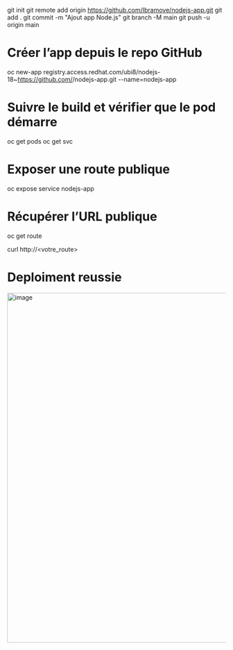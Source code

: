 git init
git remote add origin https://github.com/Ibramove/nodejs-app.git
git add .
git commit -m "Ajout app Node.js"
git branch -M main
git push -u origin main


# Créer l’app depuis le repo GitHub
oc new-app registry.access.redhat.com/ubi8/nodejs-18~https://github.com/<user>/nodejs-app.git --name=nodejs-app

# Suivre le build et vérifier que le pod démarre
oc get pods
oc get svc

# Exposer une route publique
oc expose service nodejs-app

# Récupérer l’URL publique
oc get route


curl http://<votre_route>


# Deploiment reussie


<img width="3198" height="807" alt="image" src="https://github.com/user-attachments/assets/0555a5f9-88a0-440e-ac20-89f07ae9806c" />

